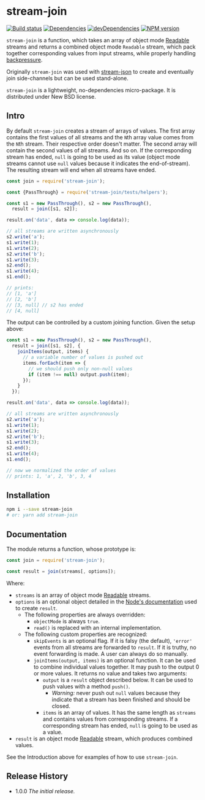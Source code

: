 # stream-join

[![Build status][travis-image]][travis-url]
[![Dependencies][deps-image]][deps-url]
[![devDependencies][dev-deps-image]][dev-deps-url]
[![NPM version][npm-image]][npm-url]

`stream-join` is a function, which takes an array of object mode [Readable](https://nodejs.org/api/stream.html#stream_readable_streams) streams and returns a combined object mode `Readable` stream, which pack together corresponding values from input streams, while properly handling [backpressure](https://nodejs.org/en/docs/guides/backpressuring-in-streams/).

Originally `stream-join` was used with [stream-json](https://www.npmjs.com/package/stream-json) to create and eventually join side-channels but can be used stand-alone.

`stream-join` is a lightweight, no-dependencies micro-package. It is distributed under New BSD license.

## Intro

By default `stream-join` creates a stream of arrays of values. The first array contains the first values of all streams and the `N`th array value comes from the `N`th stream. Their respective order doesn't matter. The second array will contain the second values of all streams. And so on. If the corresponding stream has ended, `null` is going to be used as its value (object mode streams cannot use `null` values because it indicates the end-of-stream). The resulting stream will end when all streams have ended.

```js
const join = require('stream-join');

const {PassThrough} = require('stream-join/tests/helpers');

const s1 = new PassThrough(), s2 = new PassThrough(),
  result = join([s1, s2]);

result.on('data', data => console.log(data));

// all streams are written asynchronously
s2.write('a');
s1.write(1);
s1.write(2);
s2.write('b');
s1.write(3);
s2.end();
s1.write(4);
s1.end();

// prints:
// [1, 'a']
// [2, 'b']
// [3, null] // s2 has ended
// [4, null]
```

The output can be controlled by a custom joining function. Given the setup above:

```js
const s1 = new PassThrough(), s2 = new PassThrough(),
  result = join([s1, s2], {
    joinItems(output, items) {
      // a variable number of values is pushed out
      items.forEach(item => {
        // we should push only non-null values
        if (item !== null) output.push(item);
      });
    }
  });

result.on('data', data => console.log(data));

// all streams are written asynchronously
s2.write('a');
s1.write(1);
s1.write(2);
s2.write('b');
s1.write(3);
s2.end();
s1.write(4);
s1.end();

// now we normalized the order of values
// prints: 1, 'a', 2, 'b', 3, 4
```

## Installation

```bash
npm i --save stream-join
# or: yarn add stream-join
```

## Documentation

The module returns a function, whose prototype is:

```js
const join = require('stream-join');

const result = join(streams[, options]);
```

Where:

* `streams` is an array of object mode [Readable](https://nodejs.org/api/stream.html#stream_readable_streams) streams.
* `options` is an optional object detailed in the [Node's documentation](https://nodejs.org/api/stream.html#stream_new_stream_readable_options) used to create `result`.
  * The following properties are always overridden:
    * `objectMode` is always `true`.
    * `read()` is replaced with an internal implementation.
  * The following custom properties are recognized:
    * `skipEvents` is an optional flag. If it is falsy (the default), `'error'` events from all streams are forwarded to `result`. If it is truthy, no event forwarding is made. A user can always do so manually.
    * `joinItems(output, items)` is an optional function. It can be used to combine individual values together. It may push to the output 0 or more values. It returns no value and takes two arguments:
      * `output` is a `result` object described below. It can be used to push values with a method `push()`.
        * *Warning:* never push out `null` values because they indicate that a stream has been finished and should be closed.
      * `items` is an array of values. It has the same length as `streams` and contains values from corresponding streams. If a corresponding stream has ended, `null` is going to be used as a value.
* `result` is an object mode [Readable](https://nodejs.org/api/stream.html#stream_readable_streams) stream, which produces combined values.

See the Introduction above for examples of how to use `stream-join`.

## Release History

- 1.0.0 *The initial release.*

[npm-image]:      https://img.shields.io/npm/v/stream-join.svg
[npm-url]:        https://npmjs.org/package/stream-join
[deps-image]:     https://img.shields.io/david/uhop/stream-join.svg
[deps-url]:       https://david-dm.org/uhop/stream-join
[dev-deps-image]: https://img.shields.io/david/dev/uhop/stream-join.svg
[dev-deps-url]:   https://david-dm.org/uhop/stream-join?type=dev
[travis-image]:   https://img.shields.io/travis/uhop/stream-join.svg
[travis-url]:     https://travis-ci.org/uhop/stream-join
[definitelytyped-image]: https://img.shields.io/badge/DefinitelyTyped-.d.ts-blue.svg
[definitelytyped-url]:   https://definitelytyped.org
